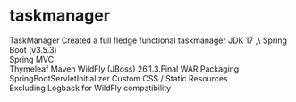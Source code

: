 # taskmanager
TaskManager Created a full fledge functional taskmanager  JDK 17 ,\ 
Spring Boot (v3.5.3) \
Spring MVC  \
Thymeleaf 
Maven 
WildFly (JBoss) 26.1.3.Final 
WAR Packaging 
SpringBootServletInitializer 
Custom CSS / Static 
Resources  
Excluding Logback for WildFly compatibility
